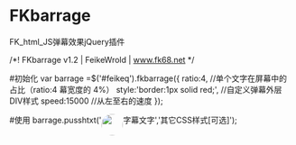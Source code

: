 FKbarrage
=========
FK_html_JS弹幕效果jQuery插件

/*! FKbarrage v1.2 | FeikeWrold | www.fk68.net */


#初始化
    var barrage =$('#feikeq').fkbarrage({
        ratio:4, //单个文字在屏幕中的占比（ratio:4 幕宽度的 4%）
        style:'border:1px solid red;', //自定义弹幕外层DIV样式
        speed:15000 //从左至右的速度
    });

#使用
	barrage.pusshtxt('<img src="头像" style="width:4vw;height:4vw;border-radius: 4vw;vertical-align: top;">字幕文字','其它CSS样式[可选]');
